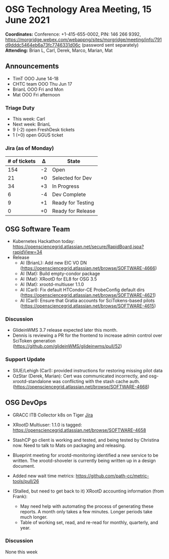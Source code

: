 # OSG Technology Area Meeting, 15 June 2021

**Coordinates:** Conference: +1-415-655-0002, PIN: 146 266 9392, <https://morgridge.webex.com/webappng/sites/morgridge/meeting/info/791d9dddc5464eb6a73fc7746331d06c> (password sent separately)  
**Attending:**   Brian L, Carl, Derek, Marco, Marian, Mat


## Announcements

-   TimT OOO June 14-18
-   CHTC team OOO Thu Jun 17
-   BrianL OOO Fri and Mon
-   Mat OOO Fri afternoon


### Triage Duty

-   This week: Carl
-   Next week: BrianL
-   9 (-2) open FreshDesk tickets
-   1 (+0) open GGUS ticket


### Jira (as of Monday)

| # of tickets | &Delta; | State             |
|------------ |------- |----------------- |
| 154          | -2      | Open              |
| 21           | +0      | Selected for Dev  |
| 34           | +3      | In Progress       |
| 6            | -4      | Dev Complete      |
| 9            | +1      | Ready for Testing |
| 0            | +0      | Ready for Release |


## OSG Software Team

-   Kubernetes Hackathon today: <https://opensciencegrid.atlassian.net/secure/RapidBoard.jspa?rapidView=34>
-   Release  
    -   AI (BrianL): Add new EIC VO DN (<https://opensciencegrid.atlassian.net/browse/SOFTWARE-4666>)
    -   AI (Mat): Build empty-condor package
    -   AI (Mat): XRootD for EL8 for OSG 3.5
    -   AI (Mat): xrootd-multiuser 1.1.0
    -   AI (Carl): Fix default HTCondor-CE ProbeConfig default dirs (<https://opensciencegrid.atlassian.net/browse/SOFTWARE-4621>)
    -   AI (Carl): Ensure that Gratia accounts for SciTokens-based pilots (<https://opensciencegrid.atlassian.net/browse/SOFTWARE-4615>)


### Discussion

-   GlideinWMS 3.7 release expected later this month.
-   Dennis is reviewing a PR for the frontend to increase admin control over SciToken generation (<https://github.com/glideinWMS/glideinwms/pull/52>)


### Support Update

-   SIUE/Lehigh (Carl): provided instructions for restoring missing pilot data
-   OzStar (Derek, Marian): Cert was communicated incorrectly, and osg-xrootd-standalone was conflicting with the stash cache auth.  (<https://opensciencegrid.atlassian.net/browse/SOFTWARE-4668>)



## OSG DevOps

-   GRACC ITB Collector k8s on Tiger [Jira](https://opensciencegrid.atlassian.net/browse/OPS-184)
-   XRootD Multiuser: 1.1.0 is tagged: <https://opensciencegrid.atlassian.net/browse/SOFTWARE-4658>
-   StashCP go client is working and tested, and being tested by Christina now. Need to talk to Mats on packaging and releasing.
-   Blueprint meeting for xrootd-monitoring identified a new service to be written.  The xrootd-shoveler is currently being written up in a design document.
-   Added new wait time metrics: https://github.com/path-cc/metric-tools/pull/26

-   (Stalled, but need to get back to it) XRootD accounting information (from Frank):  
    -   May need help with automating the process of generating these reports.  A month only takes a few minutes.  Longer periods take much longer.
    -   Table of working set, read, and re-read for monthly, quarterly, and year.


### Discussion

None this week  

